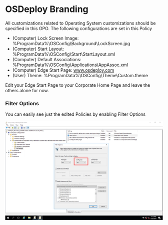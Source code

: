 # OSDeploy Branding

All customizations related to Operating System customizations should be specified in this GPO.  The following configurations are set in this Policy

* \(Computer\) Lock Screen Image: %ProgramData%\OSConfig\Background\LockScreen.jpg
* \(Computer\) Start Layout: %ProgramData%\OSConfig\Start\StartLayout.xml
* \(Computer\) Default Associations: %ProgramData%\OSConfig\Applications\AppAssoc.xml
* \(Computer\) Edge Start Page: www.osdeploy.com
* \(User\) Theme: %ProgramData%\OSConfig\Theme\Custom.theme

Edit your Edge Start Page to your Corporate Home Page and leave the others alone for now.

### Filter Options

You can easily see just the edited Policies by enabling Filter Options

![](../../.gitbook/assets/2018-08-21_1-52-18.png)



